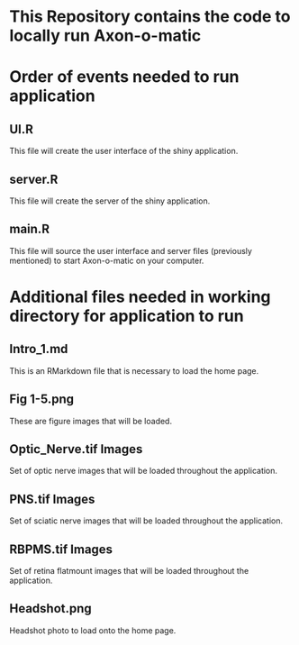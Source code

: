 # This Repository contains the code to locally run **Axon-o-matic**  

# Order of events needed to run application

## UI.R
This file will create the user interface of the shiny application. 

## server.R
This file will create the server of the shiny application.

## main.R
This file will source the user interface and server files (previously mentioned) to start Axon-o-matic on your computer.

# Additional files needed in working directory for application to run

## Intro_1.md
This is an RMarkdown file that is necessary to load the home page. 

## Fig 1-5.png
These are figure images that will be loaded.

## Optic_Nerve.tif Images
Set of optic nerve images that will be loaded throughout the application.

## PNS.tif Images
Set of sciatic nerve images that will be loaded throughout the application. 

## RBPMS.tif Images
Set of retina flatmount images that will be loaded throughout the application. 

## Headshot.png
Headshot photo to load onto the home page.

